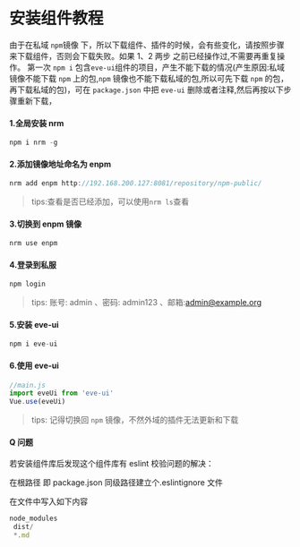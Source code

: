 # 安装组件教程

由于在私域 `npm`镜像 下，所以下载组件、插件的时候，会有些变化，请按照步骤来下载组件，否则会下载失败。如果 1、2 两步 之前已经操作过,不需要再重复操作。
第一次 `npm i` 包含`eve-ui`组件的项目，产生不能下载的情况(产生原因:私域镜像不能下载 `npm` 上的包,`npm` 镜像也不能下载私域的包,所以可先下载 `npm` 的包，再下载私域的包)，可在 `package.json` 中把 `eve-ui` 删除或者注释,然后再按以下步骤重新下载，

#### 1.全局安装 nrm

```js
npm i nrm -g
```

#### 2.添加镜像地址命名为 enpm

```js
nrm add enpm http://192.168.200.127:8081/repository/npm-public/
```

> tips:查看是否已经添加，可以使用`nrm ls`查看

#### 3.切换到 enpm 镜像

```js
nrm use enpm
```

#### 4.登录到私服

```js
npm login
```

> tips: 账号: admin 、密码: admin123 、邮箱:admin@example.org

#### 5.安装 eve-ui

```js
npm i eve-ui
```

#### 6.使用 eve-ui

```js
//main.js
import eveUi from 'eve-ui'
Vue.use(eveUi)
```

> tips: 记得切换回 `npm` 镜像，不然外域的插件无法更新和下载

#### Q 问题

若安装组件库后发现这个组件库有 eslint 校验问题的解决：

在根路径 即 package.json 同级路径建立个.eslintignore 文件

在文件中写入如下内容

```js
node_modules
 dist/
 *.md
```
